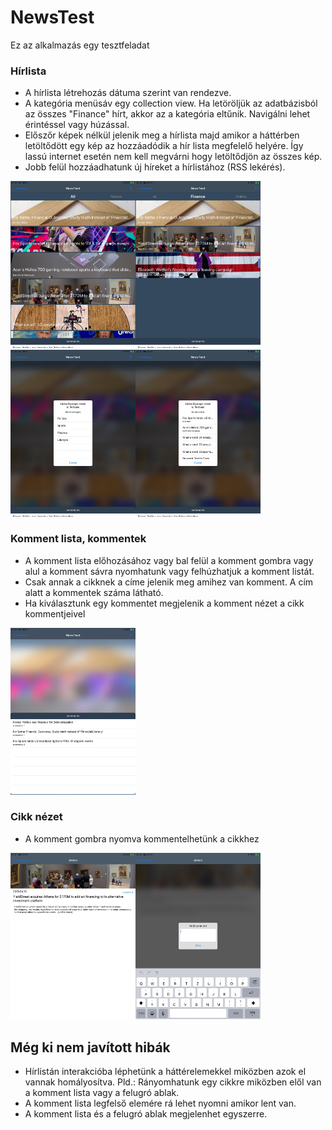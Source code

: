# NewsTest

Ez az alkalmazás egy tesztfeladat

### Hírlista

* A hírlista létrehozás dátuma szerint van rendezve.
* A kategória menüsáv egy collection view. Ha letöröljük az adatbázisból az összes "Finance" hírt, akkor az a kategória eltűnik. Navigálni lehet érintéssel vagy húzással.
* Előszőr képek nélkül jelenik meg a hírlista majd amikor a háttérben letöltődött egy kép az hozzáadódik a hír lista megfelelő helyére. Így lassú internet esetén nem kell megvárni hogy letöltődjön az összes kép.
* Jobb felül hozzáadhatunk új híreket a hírlistához (RSS lekérés).

<img src="https://github.com/tibo211/NewsTest/blob/master/Images/IMG_0299.jpg" alt="drawing" width="200"/><img src="https://github.com/tibo211/NewsTest/blob/master/Images/IMG_0305.jpg" alt="drawing" width="200"/><img src="https://github.com/tibo211/NewsTest/blob/master/Images/IMG_0301.jpg" alt="drawing" width="200"/><img src="https://github.com/tibo211/NewsTest/blob/master/Images/IMG_0302.jpg" alt="drawing" width="200"/>

### Komment lista, kommentek

* A komment lista előhozásához vagy bal felül a komment gombra vagy alul a komment sávra nyomhatunk vagy felhúzhatjuk a komment listát.
* Csak annak a cikknek a címe jelenik meg amihez van komment. A cím alatt a kommentek száma látható.
* Ha kiválasztunk egy kommentet megjelenik a komment nézet a cikk kommentjeivel

<img src="https://github.com/tibo211/NewsTest/blob/master/Images/IMG_0300.jpg" alt="drawing" width="200"/>

### Cikk nézet

* A komment gombra nyomva kommentelhetünk a cikkhez

<img src="https://github.com/tibo211/NewsTest/blob/master/Images/IMG_0303.jpg" alt="drawing" width="200"/><img src="https://github.com/tibo211/NewsTest/blob/master/Images/IMG_0304.jpg" alt="drawing" width="200"/>

## Még ki nem javított hibák

* Hírlistán interakcióba léphetünk a háttérelemekkel miközben azok el vannak homályosítva. Pld.: Rányomhatunk egy cikkre miközben elől van a komment lista vagy a felugró ablak.
* A komment lista legfelső elemére rá lehet nyomni amikor lent van.
* A komment lista és a felugró ablak megjelenhet egyszerre.
